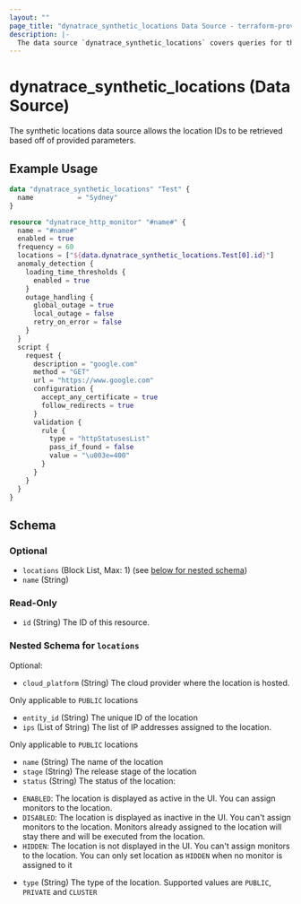 ```yaml
---
layout: ""
page_title: "dynatrace_synthetic_locations Data Source - terraform-provider-dynatrace"
description: |-
  The data source `dynatrace_synthetic_locations` covers queries for the ID of synthetic locations based off of provided parameters
---
```


# dynatrace_synthetic_locations (Data Source)

The synthetic locations data source allows the location IDs to be retrieved based off of provided parameters.

## Example Usage

```terraform
data "dynatrace_synthetic_locations" "Test" {
  name           = "Sydney"
}

resource "dynatrace_http_monitor" "#name#" {
  name = "#name#" 
  enabled = true 
  frequency = 60 
  locations = ["${data.dynatrace_synthetic_locations.Test[0].id}"] 
  anomaly_detection {
    loading_time_thresholds {
      enabled = true 
    }
    outage_handling {
      global_outage = true 
      local_outage = false 
      retry_on_error = false 
    }
  }
  script {
    request {
      description = "google.com" 
      method = "GET" 
      url = "https://www.google.com" 
      configuration {
        accept_any_certificate = true 
        follow_redirects = true 
      }
      validation {
        rule {
          type = "httpStatusesList" 
          pass_if_found = false 
          value = "\u003e=400" 
        }
      }
    }
  }
}

```

<!-- schema generated by tfplugindocs -->
## Schema

### Optional

- `locations` (Block List, Max: 1) (see [below for nested schema](#nestedblock--locations))
- `name` (String)

### Read-Only

- `id` (String) The ID of this resource.

<a id="nestedblock--locations"></a>
### Nested Schema for `locations`

Optional:

- `cloud_platform` (String) The cloud provider where the location is hosted. 

 Only applicable to `PUBLIC` locations
- `entity_id` (String) The unique ID of the location
- `ips` (List of String) The list of IP addresses assigned to the location. 

 Only applicable to `PUBLIC` locations
- `name` (String) The name of the location
- `stage` (String) The release stage of the location
- `status` (String) The status of the location: 

* `ENABLED`: The location is displayed as active in the UI. You can assign monitors to the location. 
* `DISABLED`: The location is displayed as inactive in the UI. You can't assign monitors to the location. Monitors already assigned to the location will stay there and will be executed from the location. 
* `HIDDEN`: The location is not displayed in the UI. You can't assign monitors to the location. You can only set location as `HIDDEN` when no monitor is assigned to it
- `type` (String) The type of the location. Supported values are `PUBLIC`, `PRIVATE` and `CLUSTER`